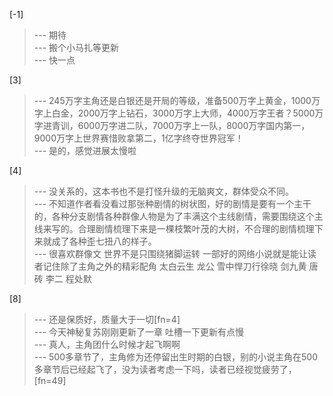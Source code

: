 
[-1] 
>--- 期待<br>
>--- 搬个小马扎等更新<br>
>--- 快一点<br>

[3] 
>--- 245万字主角还是白银还是开局的等级，准备500万字上黄金，1000万字上白金，2000万字上钻石，3000万字上大师，4000万字王者？5000万字进青训，6000万字进二队，7000万字上一队，8000万字国内第一，9000万字上世界赛惜败拿第二，1亿字终夺世界冠军！<br>
>--- 是的，感觉进展太慢啦<br>

[4] 
>--- 没关系的，这本书也不是打怪升级的无脑爽文，群体受众不同。<br>
>--- 不知道作者看没看过那张种剧情的树状图，好的剧情是要有一个主干的，各种分支剧情各种群像人物是为了丰满这个主线剧情，需要围绕这个主线来写的。合理剧情梳理下来是一棵枝繁叶茂的大树，不合理的剧情梳理下来就成了各种歪七扭八的样子。<br>
>--- 很喜欢群像文  世界不是只围绕猪脚运转  一部好的网络小说就是能让读者记住除了主角之外的精彩配角  太白云生  龙公   雪中悍刀行徐晓   剑九黄  唐砖  李二  程处默<br>

[8] 
>--- 还是保质好，质量大于一切[fn=4]<br>
>--- 今天神秘复苏刚刚更新了一章   吐槽一下更新有点慢<br>
>--- 真人，主角团什么时候才起飞啊啊<br>
>--- 500多章节了，主角修为还停留出生时期的白银，别的小说主角在500多章节后已经起飞了，没为读者考虑一下吗，读者已经视觉疲劳了，[fn=49]<br>
